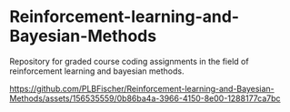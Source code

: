 # Reinforcement-learning-and-Bayesian-Methods
Repository for graded course coding assignments in the field of reinforcement learning and bayesian methods.


https://github.com/PLBFischer/Reinforcement-learning-and-Bayesian-Methods/assets/156535559/0b86ba4a-3966-4150-8e00-1288177ca7bc

